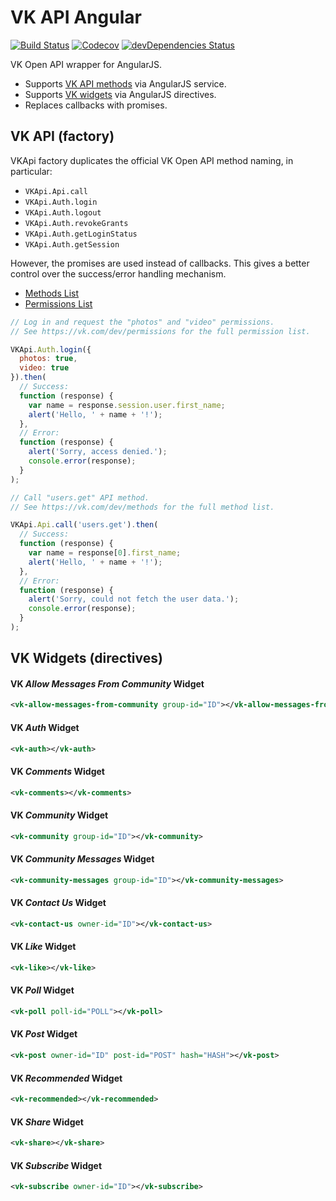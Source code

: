 # VK API Angular

[![Build Status](https://travis-ci.org/kefir500/vk-api-angular.svg)](https://travis-ci.org/kefir500/vk-api-angular)
[![Codecov](https://codecov.io/gh/kefir500/vk-api-angular/coverage.svg)](https://codecov.io/gh/kefir500/vk-api-angular)
[![devDependencies Status](https://david-dm.org/kefir500/vk-api-angular/dev-status.svg)](https://david-dm.org/kefir500/vk-api-angular?type=dev)

VK Open API wrapper for AngularJS.

- Supports [VK API methods](https://vk.com/dev/methods) via AngularJS service.
- Supports [VK widgets](https://vk.com/dev/sites) via AngularJS directives.
- Replaces callbacks with promises.

## VK API (factory)

VKApi factory duplicates the official VK Open API method naming, in particular:

- `VKApi.Api.call`
- `VKApi.Auth.login`
- `VKApi.Auth.logout`
- `VKApi.Auth.revokeGrants`
- `VKApi.Auth.getLoginStatus`
- `VKApi.Auth.getSession`

However, the promises are used instead of callbacks. This gives a better control over the success/error handling mechanism.

- [Methods List](https://vk.com/dev/methods)
- [Permissions List](https://vk.com/dev/permissions)

```javascript
// Log in and request the "photos" and "video" permissions.
// See https://vk.com/dev/permissions for the full permission list.

VKApi.Auth.login({
  photos: true,
  video: true
}).then(
  // Success:
  function (response) {
    var name = response.session.user.first_name;
    alert('Hello, ' + name + '!');
  },
  // Error:
  function (response) {
    alert('Sorry, access denied.');
    console.error(response);
  }
);
```

```javascript
// Call "users.get" API method.
// See https://vk.com/dev/methods for the full method list.

VKApi.Api.call('users.get').then(
  // Success:
  function (response) {
    var name = response[0].first_name;
    alert('Hello, ' + name + '!');
  },
  // Error:
  function (response) {
    alert('Sorry, could not fetch the user data.');
    console.error(response);
  }
);
```

## VK Widgets (directives)

#### VK *Allow Messages From Community* Widget

```xml
<vk-allow-messages-from-community group-id="ID"></vk-allow-messages-from-community>
```

#### VK *Auth* Widget

```xml
<vk-auth></vk-auth>
```

#### VK *Comments* Widget

```xml
<vk-comments></vk-comments>
```

#### VK *Community* Widget

```xml
<vk-community group-id="ID"></vk-community>
```

#### VK *Community Messages* Widget

```xml
<vk-community-messages group-id="ID"></vk-community-messages>
```

#### VK *Contact Us* Widget

```xml
<vk-contact-us owner-id="ID"></vk-contact-us>
```

#### VK *Like* Widget

```xml
<vk-like></vk-like>
```

#### VK *Poll* Widget

```xml
<vk-poll poll-id="POLL"></vk-poll>
```

#### VK *Post* Widget

```xml
<vk-post owner-id="ID" post-id="POST" hash="HASH"></vk-post>
```

#### VK *Recommended* Widget

```xml
<vk-recommended></vk-recommended>
```

#### VK *Share* Widget

```xml
<vk-share></vk-share>
```

#### VK *Subscribe* Widget

```xml
<vk-subscribe owner-id="ID"></vk-subscribe>
```
